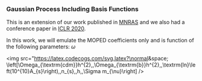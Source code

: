 ### Gaussian Process Including Basis Functions

<!-- <img src="https://latex.codecogs.com/svg.latex?\normal&space;x=\frac{-b\pm\sqrt{b^2-4ac}}{2a}"/> -->

This is an extension of our work published in <a href="https://doi.org/10.1093/mnras/staa2102">MNRAS</a> and we also had a conference paper in <a href="https://iclr2020-fsai.github.io/FSAI/">ICLR 2020</a>.

In this work, we will emulate the MOPED coefficients only and is function of the following parameters: $\omega$

<img src="https://latex.codecogs.com/svg.latex?\normal&space;  \left[\Omega_{\textrm{cdm}}h^{2},,\Omega_{\textrm{b}}h^{2},,\textrm{ln}\left(10^{10}A_{s}\right),,n_{s},,h,,\Sigma m_{\nu}\right] />